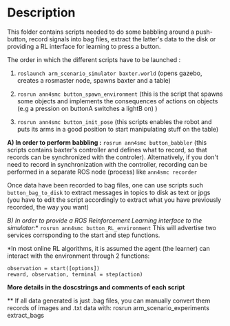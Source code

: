 # Description

This folder contains scripts needed to do some babbling around a push-button, record signals into bag files, extract the latter's data to the disk or providing a RL interface for learning to press a button.

The order in which the different scripts have to be launched :

1. `roslaunch arm_scenario_simulator baxter.world` (opens gazebo, creates a rosmaster node, spawns baxter and a table)

2. `rosrun ann4smc button_spawn_environment` (this is the script that spawns some objects and implements the consequences of actions on objects (e.g a pression on buttonA switches a lightB on) )

3. `rosrun ann4smc button_init_pose` (this scripts enables the robot and puts its arms in a good position to start manipulating stuff on the table)


**A) In order to perform babbling :**
`rosrun ann4smc button_babbler` (this scripts contains baxter's controller and defines what to record, so that records can be synchronized with the controler).
Alternatively, if you don't need to record in synchronization with the controller, recording can be performed in a separate ROS node (process) like `ann4smc recorder`

Once data have been recorded to bag files, one can use scripts such `button_bag_to_disk` to extract messages in topics to disk as text or jpgs (you have to edit the script accordingly to extract what you have previously recorded, the way you want)


**B) In order to provide a ROS Reinforcement Learning interface* to the simulator:**
`rosrun ann4smc button_RL_environment`
This will advertise two services corrsponding to the start and step functions.

*In most online RL algorithms, it is assumed the agent (the learner) can interact with the environment through 2 functions:
```
observation = start([options])
reward, observation, terminal = step(action)
```

**More details in the doscstrings and comments of each script**




** If all data generated is just .bag files, you can manually convert them records of images and .txt data with:
rosrun arm_scenario_experiments extract_bags 
